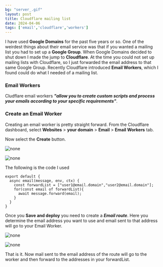 ```yaml
---
bg: "server_.gif"
layout: post
title: Cloudflare mailing list
date: 2024-04-06
tags: ['email','cloudflare','workers']
---
```


I have used **Google Domains** for the past five years or so.  One of the weirdest things about their email service was that if you wanted a mailing list you had to set up a **Google Group**.  When Google Domains decided to shut down I made the jump to **Cloudflare**.  At the time you could not set up mailing lists with Cloudflare, so I just forwarded the email address to that same Google Group.  Recently Cloudflare introduced **Email Workers**, which I found could do what I needed of a mailing list.

### Email Workers
Cludflare email workers ***"allow you to create custom scripts and process your emails according to your specific requirements"***.

### Create an Email Worker
Creating an email worker is pretty straight forward.  From the Cloudflare dashboard, select **Websites** > **your domain** > **Email** > **Email Workers** tab.

Now select the **Create** button.

![none](https://github.com/cbrookins/tech.brookins.info/raw/main/assets/images/cloudflare_email_worker_01.png "none")

![none](https://github.com/cbrookins/tech.brookins.info/raw/main/assets/images/cloudflare_email_worker_02.png "none")

The following is the code I used

```
export default {
  async email(message, env, ctx) {
    const forwardList = ["user1@email.domain","user2@email.domain"];
    for(const email of forwardList){
      await message.forward(email);
    }
  }
}
```

Once you **Save and deploy** you need to create a ***Email route***.  Here you determine the email address you want to use and email sent to that address will go to your Email Worker.

![none](https://github.com/cbrookins/tech.brookins.info/raw/main/assets/images/cloudflare_email_worker_03.png "none")

![none](https://github.com/cbrookins/tech.brookins.info/raw/main/assets/images/cloudflare_email_route_01.png "none")

That is it.  Now mail sent to the email address of the route will go to the worker and then forward to the addresses in your forwardList.